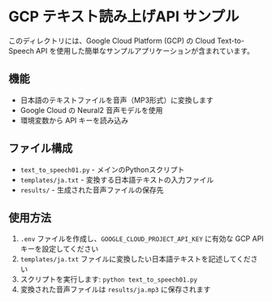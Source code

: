 # GCP テキスト読み上げAPI サンプル

このディレクトリには、Google Cloud Platform (GCP) の Cloud Text-to-Speech API を使用した簡単なサンプルアプリケーションが含まれています。

## 機能

- 日本語のテキストファイルを音声（MP3形式）に変換します
- Google Cloud の Neural2 音声モデルを使用
- 環境変数から API キーを読み込み

## ファイル構成

- `text_to_speech01.py` - メインのPythonスクリプト
- `templates/ja.txt` - 変換する日本語テキストの入力ファイル
- `results/` - 生成された音声ファイルの保存先

## 使用方法

1. `.env` ファイルを作成し、`GOOGLE_CLOUD_PROJECT_API_KEY` に有効な GCP API キーを設定してください
2. `templates/ja.txt` ファイルに変換したい日本語テキストを記述してください
3. スクリプトを実行します: `python text_to_speech01.py`
4. 変換された音声ファイルは `results/ja.mp3` に保存されます 